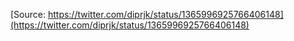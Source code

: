 [Source: https://twitter.com/diprjk/status/1365996925766406148](https://twitter.com/diprjk/status/1365996925766406148)